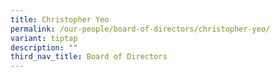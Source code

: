 ```yaml
---
title: Christopher Yeo
permalink: /our-people/board-of-directors/christopher-yeo/
variant: tiptap
description: ""
third_nav_title: Board of Directors
---
```

